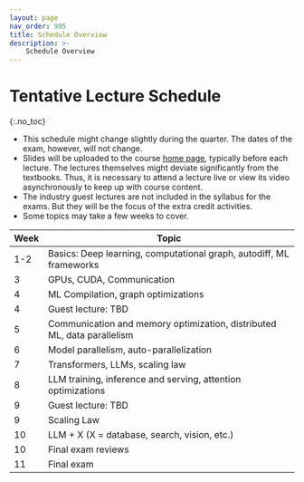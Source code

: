 ```yaml
---
layout: page
nav_order: 995
title: Schedule Overview
description: >-
    Schedule Overview
---
```


# Tentative Lecture Schedule
{:.no_toc}

- This schedule might change slightly during the quarter. The dates of the exam, however, will not change.
- Slides will be uploaded to the course [home page](index.md), typically before each lecture. The lectures themselves might deviate significantly from the textbooks. Thus, it is necessary to attend a lecture live or view its video asynchronously to keep up with course content. 
- The industry guest lectures are not included in the syllabus for the exams. But they will be the focus of the extra credit activities. 
- Some topics may take a few weeks to cover.

| Week | Topic                                                                   |
|------|-------------------------------------------------------------------------|
| 1-2  | Basics: Deep learning, computational graph, autodiff, ML frameworks     |
| 3    | GPUs, CUDA, Communication                                               |
| 4    | ML Compilation, graph optimizations                                     |
| 4    | Guest lecture: TBD                                                      |
| 5    | Communication and memory optimization, distributed ML, data parallelism |
| 6    | Model parallelism, auto-parallelization                                 |
| 7    | Transformers, LLMs, scaling law                                         |
| 8    | LLM training, inference and serving, attention optimizations            |
| 9    | Guest lecture: TBD                                                      |
| 9    | Scaling Law                                                             |
| 10   | LLM + X (X = database, search, vision, etc.)                            |
| 10   | Final exam reviews                                                      |
| 11   | Final exam                                                              |


<script src="../assets/darkmode.js"></script>
<script>
  window.addEventListener("DOMContentLoaded", (event) => {
    onLoad();
});
</script>
